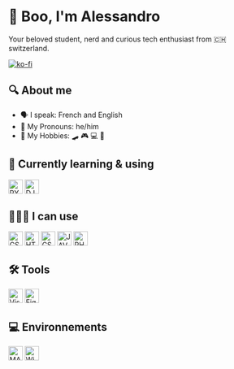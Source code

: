 # 👻 **Boo**, I'm Alessandro <!--(https://alessdangelo.github.io)-->

<p>Your beloved student, nerd and curious tech enthusiast from 🇨🇭 switzerland.</p>

[![ko-fi](https://ko-fi.com/img/githubbutton_sm.svg)](https://ko-fi.com/U6U05DMSP)

## 🔍 About me

- 🗣️ I speak: French and English
- 🤠 My Pronouns: he/him
- 🎯 My Hobbies: 🛹 🎮 💻 📖

## 🧠 Currently learning & using

<p>
<img height =28vmax alt="PYTHON" src="https://img.shields.io/badge/Python-14354C?style=flat&logo=python&logoColor=white" /> 
<img height = 28vmax alt="DJANGO" src="https://img.shields.io/badge/Django-092E20?style=flat&logo=django&logoColor=white" />
</p>

## 🧑🏻‍💻 I can use

<p>
<img height = 28vmax alt="CSHARP" src="https://img.shields.io/badge/C%23-239120?style=flat&logo=c-sharp&logoColor=white" />
<img height = 28vmax alt="HTML5" src="https://img.shields.io/badge/HTML5-E34F26?style=flat&logo=html5&logoColor=white" />
<img height = 28vmax alt="CSS3" src="https://img.shields.io/badge/CSS-0078D4?&style=flat&logo=css3&logoColor=white" />
<img height = 28vmax alt="JAVASCRIPT" src="https://img.shields.io/badge/JavaScript-F7DF1E?style=flat&logo=JavaScript&logoColor=white" />
<img height = 28vmax alt="PHP" src="https://img.shields.io/badge/PHP-777BB4?style=flat&logo=php&logoColor=white" />
</p>

## 🛠 Tools

<p>
<img height = 28vmax alt="Visual Studio Code" src="https://img.shields.io/badge/VS_Code-0078D4?style=flat&logo=visual%20studio%20code&logoColor=white" />
<img height = 28vmax alt="Figma" src="https://img.shields.io/badge/Figma-F24E1E?style=flat&logo=figma&logoColor=white" />
</p>

## 💻 Environnements

<p>
<img height = 28vmax alt="MAC OS" src="https://img.shields.io/badge/mac%20os-000000?style=flat&logo=apple&logoColor=white"/>
<img height = 28vmax alt="Windows" src="https://img.shields.io/badge/Windows-0078D6?style=flat&logo=windows&logoColor=white" />
</p>
